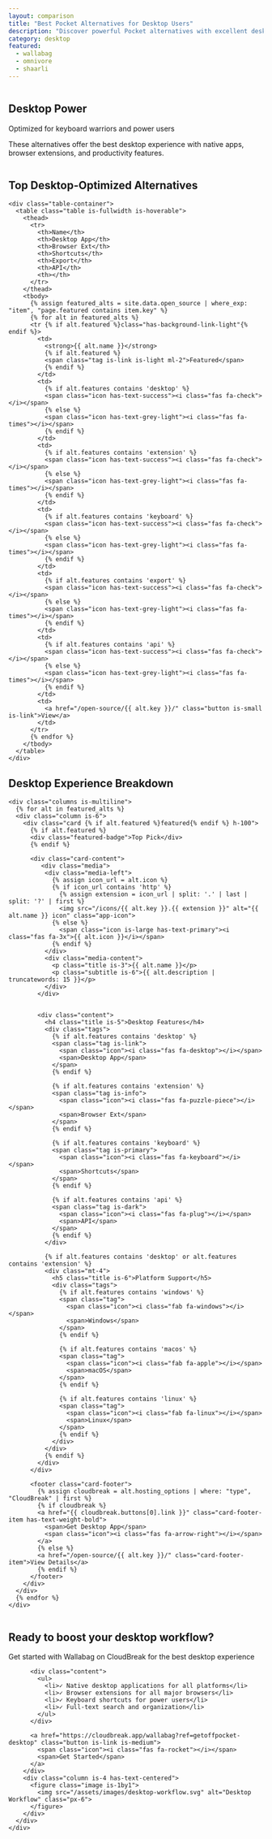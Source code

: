 ```yaml
---
layout: comparison
title: "Best Pocket Alternatives for Desktop Users"
description: "Discover powerful Pocket alternatives with excellent desktop apps, browser extensions, and productivity features for power users."
category: desktop
featured:
  - wallabag
  - omnivore
  - shaarli
---
```


<!-- Hero Section -->
<section class="hero is-medium is-link">
  <div class="hero-body">
    <div class="container">
      <div class="columns is-vcentered">
        <div class="column is-7">
          <h1 class="title is-1 has-text-white">Desktop Power</h1>
          <p class="subtitle is-4 has-text-white-ter">Optimized for keyboard warriors and power users</p>
          <p class="has-text-white-ter">These alternatives offer the best desktop experience with native apps, browser extensions, and productivity features.</p>
        </div>
        <div class="column is-5 has-text-centered">
          <span class="icon is-large has-text-white">
            <i class="fas fa-desktop fa-5x"></i>
          </span>
        </div>
      </div>
    </div>
  </div>
</section>

<!-- Quick Comparison Table -->
<section class="section">
  <div class="container">
    <h2 class="title is-3 has-text-centered mb-5">Top Desktop-Optimized Alternatives</h2>
    
    <div class="table-container">
      <table class="table is-fullwidth is-hoverable">
        <thead>
          <tr>
            <th>Name</th>
            <th>Desktop App</th>
            <th>Browser Ext</th>
            <th>Shortcuts</th>
            <th>Export</th>
            <th>API</th>
            <th></th>
          </tr>
        </thead>
        <tbody>
          {% assign featured_alts = site.data.open_source | where_exp: "item", "page.featured contains item.key" %}
          {% for alt in featured_alts %}
          <tr {% if alt.featured %}class="has-background-link-light"{% endif %}>
            <td>
              <strong>{{ alt.name }}</strong>
              {% if alt.featured %}
              <span class="tag is-link is-light ml-2">Featured</span>
              {% endif %}
            </td>
            <td>
              {% if alt.features contains 'desktop' %}
              <span class="icon has-text-success"><i class="fas fa-check"></i></span>
              {% else %}
              <span class="icon has-text-grey-light"><i class="fas fa-times"></i></span>
              {% endif %}
            </td>
            <td>
              {% if alt.features contains 'extension' %}
              <span class="icon has-text-success"><i class="fas fa-check"></i></span>
              {% else %}
              <span class="icon has-text-grey-light"><i class="fas fa-times"></i></span>
              {% endif %}
            </td>
            <td>
              {% if alt.features contains 'keyboard' %}
              <span class="icon has-text-success"><i class="fas fa-check"></i></span>
              {% else %}
              <span class="icon has-text-grey-light"><i class="fas fa-times"></i></span>
              {% endif %}
            </td>
            <td>
              {% if alt.features contains 'export' %}
              <span class="icon has-text-success"><i class="fas fa-check"></i></span>
              {% else %}
              <span class="icon has-text-grey-light"><i class="fas fa-times"></i></span>
              {% endif %}
            </td>
            <td>
              {% if alt.features contains 'api' %}
              <span class="icon has-text-success"><i class="fas fa-check"></i></span>
              {% else %}
              <span class="icon has-text-grey-light"><i class="fas fa-times"></i></span>
              {% endif %}
            </td>
            <td>
              <a href="/open-source/{{ alt.key }}/" class="button is-small is-link">View</a>
            </td>
          </tr>
          {% endfor %}
        </tbody>
      </table>
    </div>
  </div>
</section>

<!-- Detailed Alternatives -->
<section class="section has-background-light">
  <div class="container">
    <h2 class="title is-3 has-text-centered mb-5">Desktop Experience Breakdown</h2>
    
    <div class="columns is-multiline">
      {% for alt in featured_alts %}
      <div class="column is-6">
        <div class="card {% if alt.featured %}featured{% endif %} h-100">
          {% if alt.featured %}
          <div class="featured-badge">Top Pick</div>
          {% endif %}
          
          <div class="card-content">
             <div class="media">
              <div class="media-left">
                {% assign icon_url = alt.icon %}
                {% if icon_url contains 'http' %}
                  {% assign extension = icon_url | split: '.' | last | split: '?' | first %}
                  <img src="/icons/{{ alt.key }}.{{ extension }}" alt="{{ alt.name }} icon" class="app-icon">
                {% else %}
                  <span class="icon is-large has-text-primary"><i class="fas fa-3x">{{ alt.icon }}</i></span>
                {% endif %}
              </div>
              <div class="media-content">
                <p class="title is-3">{{ alt.name }}</p>
                <p class="subtitle is-6">{{ alt.description | truncatewords: 15 }}</p>
              </div>
            </div>
 
            
            <div class="content">
              <h4 class="title is-5">Desktop Features</h4>
              <div class="tags">
                {% if alt.features contains 'desktop' %}
                <span class="tag is-link">
                  <span class="icon"><i class="fas fa-desktop"></i></span>
                  <span>Desktop App</span>
                </span>
                {% endif %}
                
                {% if alt.features contains 'extension' %}
                <span class="tag is-info">
                  <span class="icon"><i class="fas fa-puzzle-piece"></i></span>
                  <span>Browser Ext</span>
                </span>
                {% endif %}
                
                {% if alt.features contains 'keyboard' %}
                <span class="tag is-primary">
                  <span class="icon"><i class="fas fa-keyboard"></i></span>
                  <span>Shortcuts</span>
                </span>
                {% endif %}
                
                {% if alt.features contains 'api' %}
                <span class="tag is-dark">
                  <span class="icon"><i class="fas fa-plug"></i></span>
                  <span>API</span>
                </span>
                {% endif %}
              </div>
              
              {% if alt.features contains 'desktop' or alt.features contains 'extension' %}
              <div class="mt-4">
                <h5 class="title is-6">Platform Support</h5>
                <div class="tags">
                  {% if alt.features contains 'windows' %}
                  <span class="tag">
                    <span class="icon"><i class="fab fa-windows"></i></span>
                    <span>Windows</span>
                  </span>
                  {% endif %}
                  
                  {% if alt.features contains 'macos' %}
                  <span class="tag">
                    <span class="icon"><i class="fab fa-apple"></i></span>
                    <span>macOS</span>
                  </span>
                  {% endif %}
                  
                  {% if alt.features contains 'linux' %}
                  <span class="tag">
                    <span class="icon"><i class="fab fa-linux"></i></span>
                    <span>Linux</span>
                  </span>
                  {% endif %}
                </div>
              </div>
              {% endif %}
            </div>
          </div>
          
          <footer class="card-footer">
            {% assign cloudbreak = alt.hosting_options | where: "type", "CloudBreak" | first %}
            {% if cloudbreak %}
            <a href="{{ cloudbreak.buttons[0].link }}" class="card-footer-item has-text-weight-bold">
              <span>Get Desktop App</span>
              <span class="icon"><i class="fas fa-arrow-right"></i></span>
            </a>
            {% else %}
            <a href="/open-source/{{ alt.key }}/" class="card-footer-item">View Details</a>
            {% endif %}
          </footer>
        </div>
      </div>
      {% endfor %}
    </div>
  </div>
</section>

<!-- Desktop CTA -->
<section class="section">
  <div class="container">
    <div class="box has-background-link-light">
      <div class="columns is-vcentered">
        <div class="column is-8">
          <h2 class="title is-3">Ready to boost your desktop workflow?</h2>
          <p class="subtitle is-5">Get started with Wallabag on CloudBreak for the best desktop experience</p>
          
          <div class="content">
            <ul>
              <li>✓ Native desktop applications for all platforms</li>
              <li>✓ Browser extensions for all major browsers</li>
              <li>✓ Keyboard shortcuts for power users</li>
              <li>✓ Full-text search and organization</li>
            </ul>
          </div>
          
          <a href="https://cloudbreak.app/wallabag?ref=getoffpocket-desktop" class="button is-link is-medium">
            <span class="icon"><i class="fas fa-rocket"></i></span>
            <span>Get Started</span>
          </a>
        </div>
        <div class="column is-4 has-text-centered">
          <figure class="image is-1by1">
            <img src="/assets/images/desktop-workflow.svg" alt="Desktop Workflow" class="px-6">
          </figure>
        </div>
      </div>
    </div>
  </div>
</section>
